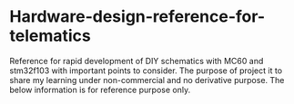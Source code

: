 # Hardware-design-reference-for-telematics
Reference for rapid development of DIY schematics with MC60 and stm32f103 with important points to consider. The purpose of project it to share my learning under non-commercial and no derivative purpose. The below information is for reference purpose only.
